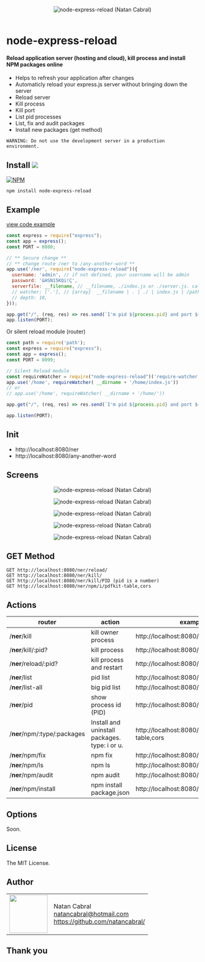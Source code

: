 <p align="center">
  <br/>
  <br/>
  <img src="https://github.com/natancabral/node-express-reload/blob/main/public/images/logo.png" alt="node-express-reload (Natan Cabral)"/>
  <br/>
  <br/>
</p>

# node-express-reload
#### Reload application server (hosting and cloud), kill process and install NPM packages online

- Helps to refresh your application after changes
- Automaticly reload your express.js server without bringing down the server
- Reload server
- Kill process
- Kill port
- List pid processes
- List, fix and audit packages
- Install new packages (get method)


`WARNING: Do not use the development server in a production environment.`

## Install [<img src="https://github.com/natancabral/node-express-reload/blob/main/public/images/npm-tile.png">](https://www.npmjs.com/package/node-express-reload)

[![NPM](https://nodei.co/npm/node-express-reload.png)](https://www.npmjs.com/package/node-express-reload)

```shell
npm install node-express-reload
```

## Example

[view code example](https://github.com/natancabral/node-express-reload/tree/main/example)

```js
const express = require("express");
const app = express();
const PORT = 8080;

// ** Secure change ** 
// ** change route /ner to /any-another-word **
app.use('/ner', require("node-express-reload")({
  username: 'admin', // if not defined, your username will be admin
  password: '&HSN15KQi!Ç',
  serverfile: __filename, // __filename, ./index.js or ./server.js. call on restart
  // watcher: ['.'], // {array}  __filename | . | ./ | index.js | /path-name | . (dot is all depth files)
  // depth: 10,
}));

app.get("/", (req, res) => res.send(`I'm pid ${process.pid} and port ${PORT}`));
app.listen(PORT);
```

Or silent reload module (router)

```js
const path = require('path');
const express = require("express");
const app = express();
const PORT = 8099;

// Silent Reload module
const requireWatcher = require("node-express-reload")('require-watcher');
app.use('/home', requireWatcher( __dirname + '/home/index.js'))
// or
// app.use('/home', requireWatcher( __dirname + '/home/'))

app.get("/", (req, res) => res.send(`I'm pid ${process.pid} and port ${PORT}`));

app.listen(PORT);
```

## Init

- http://localhost:8080/ner
- http://localhost:8080/any-another-word

## Screens

<p align="center">
  <img src="https://github.com/natancabral/node-express-reload/blob/main/public/images/signin2.png" alt="node-express-reload (Natan Cabral)"/>
</p>
<p align="center">
  <img src="https://github.com/natancabral/node-express-reload/blob/main/public/images/hi.png" alt="node-express-reload (Natan Cabral)"/>
</p>
<p align="center">
  <img src="https://github.com/natancabral/node-express-reload/blob/main/public/images/help.png" alt="node-express-reload (Natan Cabral)"/>
</p>
<p align="center">
  <img src="https://github.com/natancabral/node-express-reload/blob/main/public/images/reload.png" alt="node-express-reload (Natan Cabral)"/>
</p>
<p align="center">
  <img src="https://github.com/natancabral/node-express-reload/blob/main/public/images/npm-ls.png" alt="node-express-reload (Natan Cabral)"/>
</p>


## GET Method
```
GET http://localhost:8080/ner/reload/
GET http://localhost:8080/ner/kill/
GET http://localhost:8080/ner/kill/PID (pid is a number)
GET http://localhost:8080/ner/npm/i/pdfkit-table,cors
```

## Actions

<!-- | /**ner**/secure | You need set permission to enter | http://localhost:8080/ner/secure | -->


| router | action | example |
| -------| -------| --------|
| /**ner**/kill | kill owner process | http://localhost:8080/ner/kill |
| /**ner**/kill/:pid? | kill process | http://localhost:8080/ner/kill/123456 |
| /**ner**/reload/:pid? | kill process and restart | http://localhost:8080/ner/reload |
| /**ner**/list | pid list | http://localhost:8080/ner/list |
| /**ner**/list-all | big pid list | http://localhost:8080/ner/listall |
| /**ner**/pid | show process id (PID) | http://localhost:8080/ner/pid |
| /**ner**/npm/:type/:packages | Install and uninstall packages. type: i or u. | http://localhost:8080/ner/npm/i/pdfkit-table,cors |
| /**ner**/npm/fix | npm fix | http://localhost:8080/ner/npm/fix |
| /**ner**/npm/ls | npm ls | http://localhost:8080/ner/npm/ls |
| /**ner**/npm/audit | npm audit | http://localhost:8080/ner/npm/audit |
| /**ner**/npm/install | npm install package.json | http://localhost:8080/ner/npm/install |

## Options

Soon.

## License

The MIT License.

## Author

<table>
  <tr>
    <td>
      <img src="https://github.com/natancabral.png?s=100" width="100"/>
    </td>
    <td>
      Natan Cabral<br />
      <a href="mailto:natancabral@hotmail.com">natancabral@hotmail.com</a><br />
      <a href="https://github.com/natancabral/">https://github.com/natancabral/</a>
    </td>
  </tr>
</table>

## Thank you